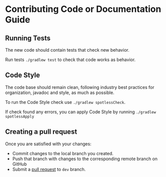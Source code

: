 # Contributing Code or Documentation Guide

## Running Tests

The new code should contain tests that check new behavior.

Run tests `./gradlew test` to check that code works as behavior.

## Code Style

The code base should remain clean, following industry best practices for organization, javadoc and style, as much as possible.

To run the Code Style check use `./gradlew spotlessCheck`.

If check found any errors, you can apply Code Style by running `./gradlew spotlessApply`

## Creating a pull request

Once you are satisfied with your changes:

- Commit changes to the local branch you created.
- Push that branch with changes to the corresponding remote branch on GitHub
- Submit a [pull request](https://help.github.com/articles/creating-a-pull-request) to `dev` branch.